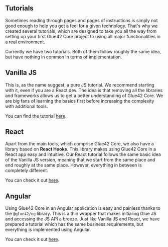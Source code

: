 ## Tutorials

Sometimes reading through pages and pages of instructions is simply not good enough to help you get a feel for a given technology. That's why we created several tutorials, which are designed to take you all the way from setting up your first Glue42 Core project to using all major functionalities in a real environment.

Currently we have two tutorials. Both of them follow roughly the same idea, but have nothing in common in terms of implementation.

## Vanilla JS

This is, as the name suggest, a pure JS tutorial. We recommend starting with it, even if you are a React dev. The idea is that removing all the libraries and frameworks allows us to get a better understanding of Glue42 Core. We are big fans of learning the basics first before increasing the complexity with additional tools.

You can find the tutorial [here](../../tutorials/vanilla-js/index.html).

## React

Apart from the main tools, which comprise Glue42 Core, we also have a library based on **React Hooks**. This library makes using Glue42 Core in a React app easy and intuitive. Our React tutorial follows the same basic idea of the Vanilla JS version, meaning that we start from the same place and end roughly at the same place. However, everything in between is completely different.

You cаn check it out [here](../../tutorials/react/index.html).

## Angular

Using Glue42 Core in an Angular application is easy and painless thanks to the `@glue42/ng` library. This is a thin wrapper that makes initialing Glue JS and accessing the JS API a breeze. Just like Vanilla JS and React, we have prepared a tutorial which has the same business requirements, but everything is implemented using Angular.

You cаn check it out [here](../../tutorials/angular/index.html).
